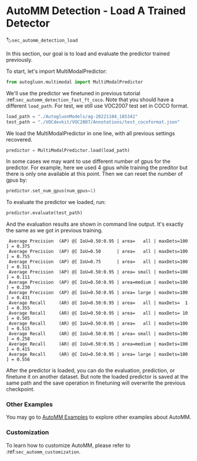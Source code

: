 # AutoMM Detection - Load A Trained Detector
:label:`sec_automm_detection_load`

In this section, our goal is to load and evaluate the predictor trained previously.

To start, let's import MultiModalPredictor:

```python
from autogluon.multimodal import MultiModalPredictor
```

We'll use the predictor we finetuned in previous tutorial :ref:`sec_automm_detection_fast_ft_coco`.
Note that you should have a different `load_path`. For test, we still use VOC2007 test set in COCO format.

```python
load_path = "./AutogluonModels/ag-20221104_185342"
test_path = "./VOCdevkit/VOC2007/Annotations/test_cocoformat.json"
```

We load the MultiModalPredictor in one line, with all previous settings recovered.

```python
predictor = MultiModalPredictor.load(load_path)
```

In some cases we may want to use different number of gpus for the predictor.
For example, here we used 4 gpus while training the preditor but there is only one available at this point.
Then we can reset the number of gpus by:

```python
predictor.set_num_gpus(num_gpus=1)
```

To evaluate the predictor we loaded, run:

```python
predictor.evaluate(test_path)
```

And the evaluation results are shown in command line output.
It's exactly the same as we got in previous training.

```
 Average Precision  (AP) @[ IoU=0.50:0.95 | area=   all | maxDets=100 ] = 0.375
 Average Precision  (AP) @[ IoU=0.50      | area=   all | maxDets=100 ] = 0.755
 Average Precision  (AP) @[ IoU=0.75      | area=   all | maxDets=100 ] = 0.311
 Average Precision  (AP) @[ IoU=0.50:0.95 | area= small | maxDets=100 ] = 0.111
 Average Precision  (AP) @[ IoU=0.50:0.95 | area=medium | maxDets=100 ] = 0.230
 Average Precision  (AP) @[ IoU=0.50:0.95 | area= large | maxDets=100 ] = 0.431
 Average Recall     (AR) @[ IoU=0.50:0.95 | area=   all | maxDets=  1 ] = 0.355
 Average Recall     (AR) @[ IoU=0.50:0.95 | area=   all | maxDets= 10 ] = 0.505
 Average Recall     (AR) @[ IoU=0.50:0.95 | area=   all | maxDets=100 ] = 0.515
 Average Recall     (AR) @[ IoU=0.50:0.95 | area= small | maxDets=100 ] = 0.258
 Average Recall     (AR) @[ IoU=0.50:0.95 | area=medium | maxDets=100 ] = 0.415
 Average Recall     (AR) @[ IoU=0.50:0.95 | area= large | maxDets=100 ] = 0.556
```

After the predictor is loaded, you can do the evaluation, prediction,
or finetune it on another dataset. But note the loaded predictor is saved at the same path
and the save operation in finetuning will overwrite the previous checkpoint.

### Other Examples

You may go to [AutoMM Examples](https://github.com/awslabs/autogluon/tree/master/examples/automm) to explore other examples about AutoMM.

### Customization
To learn how to customize AutoMM, please refer to :ref:`sec_automm_customization`.
